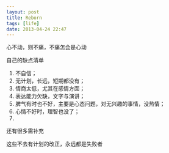 ```yaml
---
layout: post
title: Reborn
tags: [life]
date: 2013-04-24 22:47
---
```


心不动，则不痛，不痛怎会是心动

自己的缺点清单

1. 不自信；
2. 无计划，长远，短期都没有；
3. 情商太低，尤其在感情方面；
4. 表达能力欠缺，文字与演讲；
5. 脾气有时也不好，主要是心态问题，对无兴趣的事情，没热情；
6. 心情不好时，理智也没了；
7. 

还有很多需补充

这些不去有计划的改正，永远都是失败者
